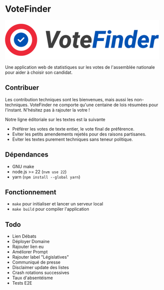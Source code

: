# VoteFinder

![Logo](frontend/src/icons/logo.svg)

Une application web de statistiques sur les votes de l'assemblée nationale pour aider à choisir son candidat.

## Contribuer

Les contribution techniques sont les bienvenues, mais aussi les non-techniques.
VoteFinder ne comporte qu'une centaine de lois résumées pour l'instant. N'hésitez pas à rajouter la votre !

Notre ligne éditoriale sur les textes est la suivante

- Préférer les votes de texte entier, le vote final de préférence.
- Eviter les petits amendements rejetés pour des raisons partisanes.
- Eviter les textes purement techniques sans teneur politique.


## Dépendances

- GNU make
- node.js >= 22 (`nvm use 22`)
- yarn (`npm install --global yarn`)

## Fonctionnement

- `make` pour initialiser et lancer un serveur local
- `make build` pour compiler l'application

## Todo
- Lien Débats
- Déployer Domaine
- Rajouter lien eu
- Améliorer Prompt
- Rajouter label "Législatives"
- Communiqué de presse
- Disclaimer update des listes
- Crash rotations successives
- Taux d'absentéisme
- Tests E2E

